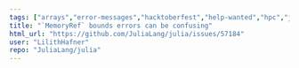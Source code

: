 ```yaml
---
tags: ["arrays","error-messages","hacktoberfest","help-wanted","hpc","julia","julia-language","julialang","machine-learning","numerical","programming-language","science","scientific"]
title: "`MemoryRef` bounds errors can be confusing"
html_url: "https://github.com/JuliaLang/julia/issues/57184"
user: "LilithHafner"
repo: "JuliaLang/julia"
---
```



